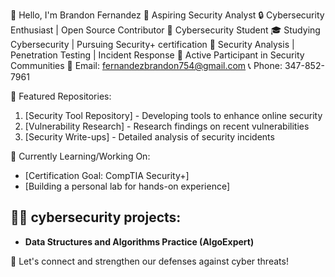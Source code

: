 👋 Hello, I'm Brandon Fernandez
🌟 Aspiring Security Analyst
🔒 Cybersecurity Enthusiast | Open Source Contributor
💼 Cybersecurity Student
🎓 Studying Cybersecurity | Pursuing Security+ certification
🔐 Security Analysis | Penetration Testing | Incident Response
🚀 Active Participant in Security Communities
📧 Email: fernandezbrandon754@gmail.com
📞 Phone: 347-852-7961

📌 Featured Repositories:
1. [Security Tool Repository] - Developing tools to enhance online security
2. [Vulnerability Research] - Research findings on recent vulnerabilities
3. [Security Write-ups] - Detailed analysis of security incidents

🌱 Currently Learning/Working On:
- [Certification Goal: CompTIA Security+]
- [Building a personal lab for hands-on experience]
<h2>👨‍💻 cybersecurity projects:</h2>

- <b>Data Structures and Algorithms Practice (AlgoExpert)</b>

💬 Let's connect and strengthen our defenses against cyber threats!
